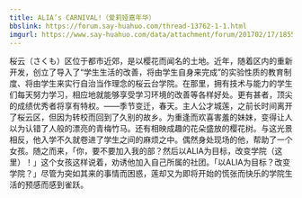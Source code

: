 ```yaml
---
title: ALIA’s CARNIVAL!（爱莉娅嘉年华）
bbslink: https://forum.say-huahuo.com/thread-13762-1-1.html
imgurl: https://www.say-huahuo.com/data/attachment/forum/201702/17/185543l9xzvn5o9kuxnwqo.jpg
---
```


桜云（さくも）区位于都市近郊，是以樱花而闻名的土地。近年，随着区内的重新开发，创立了导入了“学生生活的改善，将由学生自身来完成”的实验性质的教育制度、将由学生来实行自治当作理念的桜云台学院。在那里，拥有技术与能力的学生们每天努力学习，相应地就能够享受学习环境的改善等各样好处。更有甚者，顶尖的成绩优秀者将享有特权。——季节变迁，春天。主人公才城莲，之前长时间离开了桜云区，但因为转校而回到了久别的故乡。为重逢而欢喜害羞的妹妹，变得让人以为认错了人般的漂亮的青梅竹马。还有相映成趣的花朵盛放的樱花树。与这光景相反，他入学不久就卷进了学生之间的麻烦之中。偶然身处现场的他，帮助了一个女孩。随之而来，「你，要不要加入我的部？然后以ALIA为目标，改变学院（这里）！」这个女孩这样说着，劝诱他加入自己所属的社团。「以ALIA为目标？改变学院？」尽管为突如其来的事情而困惑，莲却又为即将开始的慌张而快乐的学院生活的预感而感到雀跃。<!--more-->
